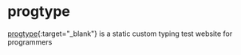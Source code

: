 # progtype
[progtype](https://kareka-gb.github.io/progtype/){:target="_blank"} is a static custom typing test website for programmers
